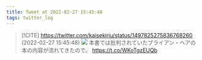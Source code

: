 ```yaml
---
title: Tweet at 2022-02-27 15:45:48
tags: twitter_log
---
```


> [!CITE] https://twitter.com/kaisekiriu/status/1497825275836768260 (2022-02-27 15:45:48)
> ![](https://twitter.com/kaisekiriu/status/1497825275836768260)
> 本書では批判されていたブライアン・ヘアの本の内容が流れてきたので。
> https://t.co/WKoTgzEUQb

